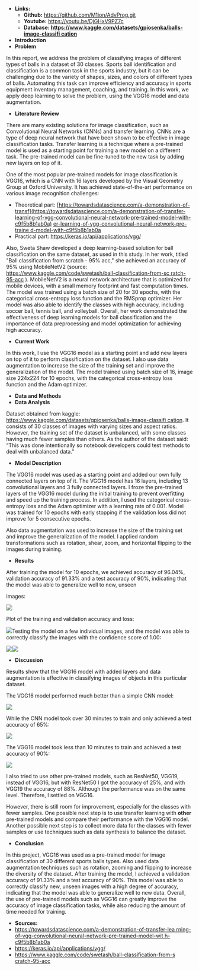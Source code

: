- **Links:**
  - **Github:** <https://github.com/M1ion/AdvProg.git>
  - **Youtube:** <https://youtu.be/DjGHxV9PZ7c>
  - **Database: [https://www.kaggle.com/datasets/gpiosenka/balls-image-classifi cation](https://www.kaggle.com/datasets/gpiosenka/balls-image-classification)**
- **Introduction**
- **Problem**

In this report, we address the problem of classifying images of different types of balls in a dataset of 30 classes. Sports ball identification and classification is a common task in the sports industry, but it can be challenging due to the variety of shapes, sizes, and colors of different types of balls. Automating this task can improve efficiency and accuracy in sports equipment inventory management, coaching, and training. In this work, we apply deep learning to solve the problem, using the VGG16 model and data augmentation.

- **Literature Review**

There are many existing solutions for image classification, such as Convolutional Neural Networks (CNNs) and transfer learning. CNNs are a type of deep neural network that have been shown to be effective in image classification tasks. Transfer learning is a technique where a pre-trained model is used as a starting point for training a new model on a different task. The pre-trained model can be fine-tuned to the new task by adding new layers on top of it.

One of the most popular pre-trained models for image classification is VGG16, which is a CNN with 16 layers developed by the Visual Geometry Group at Oxford University. It has achieved state-of-the-art performance on various image recognition challenges:

- Theoretical part: [https://towardsdatascience.com/a-demonstration-of-transf](https://towardsdatascience.com/a-demonstration-of-transfer-learning-of-vgg-convolutional-neural-network-pre-trained-model-with-c9f5b8b1ab0a) [er-learning-of-vgg-convolutional-neural-network-pre-traine d-model-with-c9f5b8b1ab0a](https://towardsdatascience.com/a-demonstration-of-transfer-learning-of-vgg-convolutional-neural-network-pre-trained-model-with-c9f5b8b1ab0a)
- Practical part: <https://keras.io/api/applications/vgg/>

Also, Sweta Shaw developed a deep learning-based solution for ball classification on the same dataset, as used in this study. In her work, titled "Ball classification from scratch - 95% acc," she achieved an accuracy of 95% using MobileNetV2 (source: [https://www.kaggle.com/code/swetash/ball-classification-from-sc ratch-95-acc](https://www.kaggle.com/code/swetash/ball-classification-from-scratch-95-acc) ). MobileNetV2 is a neural network architecture that is optimized for mobile devices, with a small memory footprint and fast computation times. The model was trained using a batch size of 20 for 30 epochs, with the categorical cross-entropy loss function and the RMSprop optimizer. Her model was also able to identify the classes with high accuracy, including soccer ball, tennis ball, and volleyball. Overall, her work demonstrated the effectiveness of deep learning models for ball classification and the importance of data preprocessing and model optimization for achieving high accuracy.

- **Current Work**

In this work, I use the VGG16 model as a starting point and add new layers on top of it to perform classification on the dataset. I also use data augmentation to increase the size of the training set and improve the generalization of the model. The model trained using batch size of 16, image size 224x224 for 10 epochs, with the categorical cross-entropy loss function and the Adam optimizer.

- **Data and Methods**
- **Data Analysis**

Dataset obtained from kaggle: [https://www.kaggle.com/datasets/gpiosenka/balls-image-classifi cation](https://www.kaggle.com/datasets/gpiosenka/balls-image-classification). It consists of 30 classes of images with varying sizes and aspect ratios. However, the training set of the dataset is unbalanced, with some classes having much fewer samples than others. As the author of the dataset said: “This was done intentionally so notebook developers could test methods to deal with unbalanced data.”

- **Model Description**

The VGG16 model was used as a starting point and added our own fully connected layers on top of it. The VGG16 model has 16 layers, including 13 convolutional layers and 3 fully connected layers. I froze the pre-trained layers of the VGG16 model during the initial training to prevent overfitting and speed up the training process. In addition, I used the categorical cross-entropy loss and the Adam optimizer with a learning rate of 0.001. Model was trained for 10 epochs with early stopping if the validation loss did not improve for 5 consecutive epochs.

Also data augmentation was used to increase the size of the training set and improve the generalization of the model. I applied random transformations such as rotation, shear, zoom, and horizontal flipping to the images during training.

- **Results**

After training the model for 10 epochs, we achieved accuracy of 96.04%, validation accuracy of 91.33% and a test accuracy of 90%, indicating that the model was able to generalize well to new, unseen

images:

![](Aspose.Words.5a45df3d-d910-4834-b2e7-b3342c827cbe.001.jpeg)

Plot of the training and validation accuracy and loss:

![](Aspose.Words.5a45df3d-d910-4834-b2e7-b3342c827cbe.002.jpeg)Testing the model on a few individual images, and the model was able to correctly classify the images with the confidence score of 1.00:

![](Aspose.Words.5a45df3d-d910-4834-b2e7-b3342c827cbe.003.png)![](Aspose.Words.5a45df3d-d910-4834-b2e7-b3342c827cbe.004.png)

- **Discussion**

Results show that the VGG16 model with added layers and data augmentation is effective in classifying images of objects in this particular dataset.

The VGG16 model performed much better than a simple CNN model:

![](Aspose.Words.5a45df3d-d910-4834-b2e7-b3342c827cbe.005.png)

While the CNN model took over 30 minutes to train and only achieved a test accuracy of 65%:

![](Aspose.Words.5a45df3d-d910-4834-b2e7-b3342c827cbe.006.jpeg)

The VGG16 model took less than 10 minutes to train and achieved a test accuracy of 90%:

![](Aspose.Words.5a45df3d-d910-4834-b2e7-b3342c827cbe.007.jpeg)

I also tried to use other pre-trained models, such as ResNet50, VGG19, instead of VGG16, but with ResNet50 I got the accuracy of 25%, and with VGG19 the accuracy of 88%. Although the performance was on the same level. Therefore, I settled on VGG16.

However, there is still room for improvement, especially for the classes with fewer samples. One possible next step is to use transfer learning with **other** pre-trained models and compare their performance with the VGG16 model. Another possible next step is to collect more data for the classes with fewer samples or use techniques such as data synthesis to balance the dataset.

- **Conclusion**

In this project, VGG16 was used as a pre-trained model for image classification of 30 different sports balls types. Also used data augmentation techniques such as rotation, zooming and flipping to increase the diversity of the dataset. After training the model, I achieved a validation accuracy of 91.33% and a test accuracy of 90%. This model was able to correctly classify new, unseen images with a high degree of accuracy, indicating that the model was able to generalize well to new data. Overall, the use of pre-trained models such as VGG16 can greatly improve the accuracy of image classification tasks, while also reducing the amount of time needed for training.

- **Sources:**
- [https://towardsdatascience.com/a-demonstration-of-transfer-lea rning-of-vgg-convolutional-neural-network-pre-trained-model-wit h-c9f5b8b1ab0a](https://towardsdatascience.com/a-demonstration-of-transfer-learning-of-vgg-convolutional-neural-network-pre-trained-model-with-c9f5b8b1ab0a)
- <https://keras.io/api/applications/vgg/>
- [https://www.kaggle.com/code/swetash/ball-classification-from-s cratch-95-acc](https://www.kaggle.com/code/swetash/ball-classification-from-scratch-95-acc)

